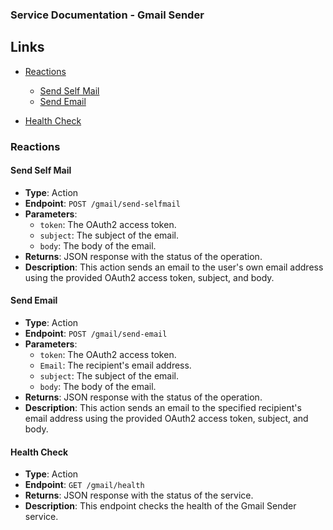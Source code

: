 ### Service Documentation - Gmail Sender

## Links

- [Reactions](#reactions)
  - [Send Self Mail](#send-self-mail)
  - [Send Email](#send-email)
  
- [Health Check](#health-check)

### Reactions

#### Send Self Mail
- **Type**: Action
- **Endpoint**: `POST /gmail/send-selfmail`
- **Parameters**:
  - `token`: The OAuth2 access token.
  - `subject`: The subject of the email.
  - `body`: The body of the email.
- **Returns**: JSON response with the status of the operation.
- **Description**: This action sends an email to the user's own email address using the provided OAuth2 access token, subject, and body.

#### Send Email
- **Type**: Action
- **Endpoint**: `POST /gmail/send-email`
- **Parameters**:
  - `token`: The OAuth2 access token.
  - `Email`: The recipient's email address.
  - `subject`: The subject of the email.
  - `body`: The body of the email.
- **Returns**: JSON response with the status of the operation.
- **Description**: This action sends an email to the specified recipient's email address using the provided OAuth2 access token, subject, and body.

#### Health Check
- **Type**: Action
- **Endpoint**: `GET /gmail/health`
- **Returns**: JSON response with the status of the service.
- **Description**: This endpoint checks the health of the Gmail Sender service.
